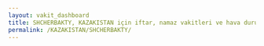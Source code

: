 ```yaml
---
layout: vakit_dashboard
title: SHCHERBAKTY, KAZAKISTAN için iftar, namaz vakitleri ve hava durumu - ilçe/eyalet seç
permalink: /KAZAKISTAN/SHCHERBAKTY/
---
```


<script type="text/javascript">
  var GLOBAL_COUNTRY = 'KAZAKISTAN';
  var GLOBAL_CITY = 'SHCHERBAKTY';
  var GLOBAL_STATE = '';
  var lat = 72;
  var lon = 21;
</script>
